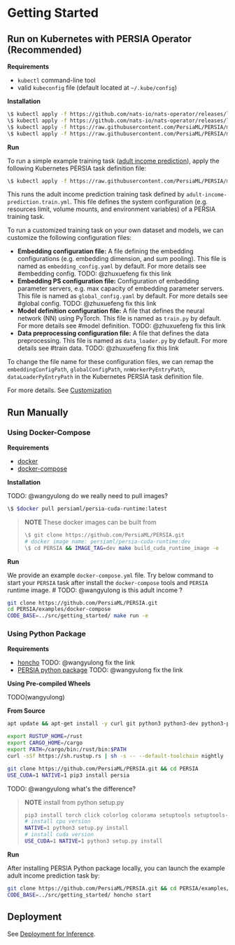 # Getting Started

<!-- - [Use Docker Images](#use-docker-images)
    - [Using pre-built images](#using-pre-built-images)
    - [Building the image locally](#building-the-image-locally)
- [Install Manually](#install-manually)
    - [Common Requirements](#common-requirements)
    - [Install from Pip](#install-from-pip)
    - [Install from source](#install-from-source) -->

## Run on Kubernetes with PERSIA Operator (Recommended)

**Requirements**

* `kubectl` command-line tool
* valid `kubeconfig` file (default located at `~/.kube/config`)

**Installation**

```bash
\$ kubectl apply -f https://github.com/nats-io/nats-operator/releases/latest/download/00-prereqs.yaml
\$ kubectl apply -f https://github.com/nats-io/nats-operator/releases/latest/download/10-deployment.yaml
\$ kubectl apply -f https://raw.githubusercontent.com/PersiaML/PERSIA/main/k8s/resources/jobs.persia.com.yaml
\$ kubectl apply -f https://raw.githubusercontent.com/PersiaML/PERSIA/main/k8s/resources/operator.persia.com.yaml
```

**Run**

To run a simple example training task ([adult income prediction](https://archive.ics.uci.edu/ml/machine-learning-databases/adult/)), apply the following Kubernetes PERSIA task definition file:

```bash
\$ kubectl apply -f https://raw.githubusercontent.com/PersiaML/PERSIA/main/k8s/example/adult-income-prediction.train.yml
```

This runs the adult income prediction training task defined by `adult-income-prediction.train.yml`. This file defines the system configuration (e.g. resources limit, volume mounts, and environment variables) of a PERSIA training task.

To run a customized training task on your own dataset and models, we can customize the following configuration files:

- **Embedding configuration file:** A file defining the embedding configurations (e.g. embedding dimension, and sum pooling). This file is named as `embedding_config.yaml` by default. For more details see #embedding config. TODO: @zhuxuefeng fix this link
- **Embedding PS configuration file:** Configuration of embedding parameter servers, e.g. max capacity of embedding parameter servers. This file is named as `global_config.yaml` by default. For more details see #global config. TODO: @zhuxuefeng fix this link
- **Model definition configuration file:** A file that defines the neural network (NN) using PyTorch. This file is named as `train.py` by default. For more details see #model definition. TODO: @zhuxuefeng fix this link
- **Data preprocessing configuration file:** A file that defines the data preprocessing. This file is named as `data_loader.py` by default. For more details see #train data. TODO: @zhuxuefeng fix this link

To change the file name for these configuration files, we can remap the `embeddingConfigPath`, `globalConfigPath`, `nnWorkerPyEntryPath`, `dataLoaderPyEntryPath` in the Kubernetes PERSIA task definition file.

For more details. See [Customization](../customize-a-persia-job/index.md)

## Run Manually

### Using Docker-Compose

**Requirements**

* [docker](https://docs.docker.com/engine/install/ubuntu/)
* [docker-compose](https://docs.docker.com/compose/)

**Installation**

TODO: @wangyulong  do we really need to pull images?

```bash
\$ $docker pull persiaml/persia-cuda-runtime:latest
```
> **NOTE** These docker images can be built from
> ```bash
> \$ git clone https://github.com/PersiaML/PERSIA.git
> # docker image name: persiaml/persia-cuda-runtime:dev
> \$ cd PERSIA && IMAGE_TAG=dev make build_cuda_runtime_image -e
> ```

**Run**

We provide an example `docker-compose.yml` file. Try below command to start your `PERSIA` task after install the `docker-compose` tools and `PERSIA` runtime image. # TODO: @wangyulong is this adult income ?

```bash
git clone https://github.com/PersiaML/PERSIA.git
cd PERSIA/examples/docker-compose
CODE_BASE=../src/getting_started/ make run -e
```

### Using Python Package

**Requirements**

* [honcho](xxx) TODO: @wangyulong fix the link
* [PERSIA python package](xxx) TODO: @wangyulong fix the link

**Using Pre-compiled Wheels**

TODO(wangyulong)

**From Source**

```bash
apt update && apt-get install -y curl git python3 python3-dev python3-pip 

export RUSTUP_HOME=/rust
export CARGO_HOME=/cargo
export PATH=/cargo/bin:/rust/bin:$PATH
curl -sSf https://sh.rustup.rs | sh -s -- --default-toolchain nightly -y --profile default --no-modify-path

git clone https://github.com/PersiaML/PERSIA.git && cd PERSIA 
USE_CUDA=1 NATIVE=1 pip3 install persia
```

TODO: @wangyulong what's the difference?

> **NOTE** install from python setup.py
> ```bash
> pip3 install torch click colorlog colorama setuptools setuptools-rust setuptools_scm
> # install cpu version
> NATIVE=1 python3 setup.py install
> # install cuda version
> USE_CUDA=1 NATIVE=1 python3 setup.py install
> ```

**Run**

After installing PERSIA Python package locally, you can launch the example adult income prediction task by:

```bash
git clone https://github.com/PersiaML/PERSIA.git && cd PERSIA/examples/honcho   # TODO: use dataset name for example dir
CODE_BASE=../src/getting_started/ honcho start
```

## Deployment

See [Deployment for Inference](../inference/index.md).
